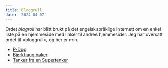 ```yaml
---
title: Bloggrull
date: '2024-04-07'
---
```


Ordet _blogroll_ har blitt brukt på det engelskspråklige Internett om en enkel
liste på en hjemmeside med linker til andres hjemmesider.  Jeg har oversatt
ordet til «bloggrull», og her er min.

- [P-Dog](https://pdog.no)
- [Bjørkhaug bøker](https://bjoerkhaug.fludal.no)
- [Tanker fra en Supertenker](https://marienblogg.no)
